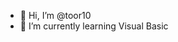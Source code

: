 - 👋 Hi, I’m @toor10
- 🌱 I’m currently learning Visual Basic


<!---
toor10/toor10 is a ✨ special ✨ repository because its `README.md` (this file) appears on your GitHub profile.
You can click the Preview link to take a look at your changes.
--->
